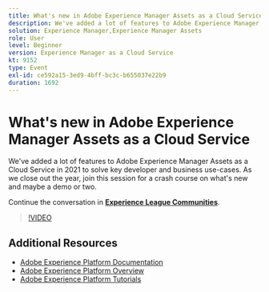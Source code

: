 ```yaml
---
title: What's new in Adobe Experience Manager Assets as a Cloud Service
description: We've added a lot of features to Adobe Experience Manager Assets as a Cloud Service in 2021 to solve key developer and business use-cases. As we close out the year, join this session for a crash course on what's new and maybe a demo or two.
solution: Experience Manager,Experience Manager Assets
role: User
level: Beginner
version: Experience Manager as a Cloud Service
kt: 9152
type: Event
exl-id: ce592a15-3ed9-4bff-bc3c-b655037e22b9
duration: 1692
---
```

# What's new in Adobe Experience Manager Assets as a Cloud Service

We've added a lot of features to Adobe Experience Manager Assets as a Cloud Service in 2021 to solve key developer and business use-cases. As we close out the year, join this session for a crash course on what's new and maybe a demo or two.

Continue the conversation in **[Experience League Communities](https://adobe.ly/2XSAcg)**.

>[!VIDEO](https://video.tv.adobe.com/v/337574/?quality=12&learn=on&hidetitle=true)

## Additional Resources

- [Adobe Experience Platform Documentation](https://experienceleague.adobe.com/docs/experience-platform.html)
- [Adobe Experience Platform Overview](https://experienceleague.adobe.com/docs/experience-platform/landing/home.html)
- [Adobe Experience Platform Tutorials](https://experienceleague.adobe.com/docs/platform-learn/tutorials/overview.html?lang=en)
